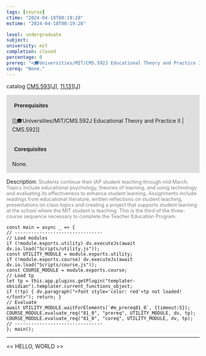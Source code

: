 ```yaml
---
tags: [course]
ctime: "2024-04-18T00:19:28"
mstime: "2024-04-18T00:19:28"

level: undergraduate
subject: 
university: mit
completion: closed
percentage: 0
prereq: "<🎓Universities/MIT/CMS.592J Educational Theory and Practice II>"
coreq: "None."
---
```


catalog [CMS.593[J]](http://student.mit.edu/catalog/mCMSa.html#CMS.593), [11.131[J]](http://student.mit.edu/catalog/m11a.html#11.131)

<span style="display: block; padding: 15px; background-color: rgb(100, 100, 100, 0.2);"><font id="m_prereq81_0" style="display: block; font-family: Arial, sans-serif; font-weight: bold; padding: 5px">Prerequisites</font><br><span id="prereq81_0">[[🎓Universities/MIT/CMS.592J Educational Theory and Practice II | CMS.592]]</span></span>
<span style="display: block; padding: 15px; background-color: rgb(100, 100, 100, 0.2);"><font id="m_coreq81_0" style="display: block; font-family: Arial, sans-serif; font-weight: bold; padding: 5px">Corequisites</font><br><span id="coreq81_0">None.</span></span>

<font style="">Description:</font>
<font style="color: grey; font-size: 0.8rem;">Students continue their IAP student teaching through mid March. Topics include educational psychology, theories of learning, and using technology and evaluating its effectiveness to enhance student learning. Assignments include readings from educational literature, written reflections on student teaching, presentations on class topics and creating a project that supports student learning at the school where the MIT student is teaching. This is the third of the three-course sequence necessary to complete the Teacher Education Program.</font>

```dataviewjs
const main = async _ => {
// --------------------------------
// Load modules
if (!module.exports.utility) dv.executeJs(await dv.io.load("Scripts/utility.js"));
const UTILITY_MODULE = module.exports.utility;
if (!module.exports.course) dv.executeJs(await dv.io.load("Scripts/course.js"));
const COURSE_MODULE = module.exports.course;
// Load tp
let tp = this.app.plugins.getPlugin("templater-obsidian").templater.current_functions_object;
if (!tp) { dv.paragraph("<font style='color: red'>tp not loaded!</font>"); return; }
// Evaluate
await UTILITY_MODULE.waitForElements(`#m_prereq81_0`, {timeout:5});
COURSE_MODULE.evaluate_req("81_0", "prereq", UTILITY_MODULE, dv, tp);
COURSE_MODULE.evaluate_req("81_0", "coreq", UTILITY_MODULE, dv, tp);
// --------------------------------
}; main();
```

---

<< HELLO, WORLD >>
